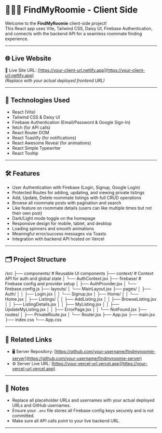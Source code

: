 
# 🧑‍🤝‍🧑 FindMyRoomie - Client Side

Welcome to the **FindMyRoomie** client-side project!  
This React app uses Vite, Tailwind CSS, Daisy UI, Firebase Authentication, and connects with the backend API for a seamless roommate finding experience.

---

## 🌐 Live Website

🔗 Live Site URL: [https://your-client-url.netlify.app](https://your-client-url.netlify.app)  
_(Replace with your actual deployed frontend URL)_

---

## 🚀 Technologies Used

- React (Vite)
- Tailwind CSS & Daisy UI
- Firebase Authentication (Email/Password & Google Sign-In)
- fetch (for API calls)
- React Router DOM
- React Toastify (for notifications)
- React Awesome Reveal (for animations)
- React Simple Typewriter
- React Tooltip

---

## 🛠 Features

- User Authentication with Firebase (Login, Signup, Google Login)
- Protected Routes for adding, updating, and viewing private listings
- Add, Update, Delete roommate listings with full CRUD operations
- Browse all roommate posts with pagination and search
- Like feature on roommate details (users can like multiple times but not their own post)
- Dark/Light mode toggle on the homepage
- Responsive design for mobile, tablet, and desktop
- Loading spinners and smooth animations
- Meaningful error/success messages via Toasts
- Integration with backend API hosted on Vercel

---

## 🗂 Project Structure
/src
├── components/ # Reusable UI components
├── context/ # Context API for auth and global state
│ └── AuthContext.jsx
├── firebase/ # Firebase config and provider setup
│ ├── AuthProvider.jsx
│ └── firebase.config.js
├── layouts/
│ └── MainLayout.jsx
├── pages/
│ ├── Auth/
│ │ ├── Login.jsx
│ │ └── Signup.jsx
│ ├── Home/
│ │ └── Home.jsx
│ ├── Listings/
│ │ ├── AddListing.jsx
│ │ ├── BrowseListing.jsx
│ │ ├── ListingDetails.jsx
│ │ ├── MyListing.jsx
│ │ ├── UpdateMyListing.jsx
│ │ ├── ErrorPage.jsx
│ │ └── NotFound.jsx
├── routes/
│ ├── PrivateRoute.jsx
│ └── Router.jsx
├── App.jsx
├── main.jsx
├── index.css
└── App.css


---

## 🔗 Related Links

- 🖥️ Server Repository: [https://github.com/your-username/findmyroomie-server](https://github.com/your-username/findmyroomie-server)  
- ⚙️ Server Live URL: [https://your-vercel-url.vercel.app](https://your-vercel-url.vercel.app)

---

## 📌 Notes

- Replace all placeholder URLs and usernames with your actual deployed URLs and GitHub usernames.
- Ensure your `.env` file stores all Firebase config keys securely and is not committed.
- Make sure all API calls point to your live backend URL.

---

